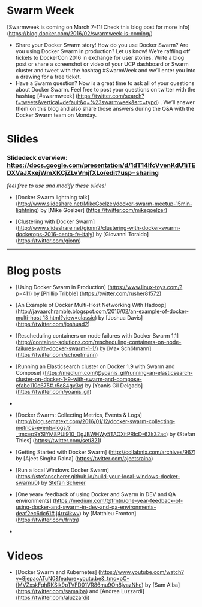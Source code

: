 # Swarm Week

[Swarmweek is coming on March 7-11! Check this blog post for more info] (https://blog.docker.com/2016/02/swarmweek-is-coming/)
- Share your Docker Swarm story! 
How do you use Docker Swarm? Are you using Docker Swarm in production? Let us know!
We’re raffling off tickets to DockerCon 2016 in exchange for user stories. Write a blog post or share a screenshot or video of your UCP dashboard or Swarm cluster and tweet with the hashtag #SwarmWeek and we’ll enter you into a drawing for a free ticket.
- Have a Swarm question?
Now is a great time to ask all of your questions about Docker Swarm. Feel free to post your questions on twitter with the hashtag [#swarmweek] (https://twitter.com/search?f=tweets&vertical=default&q=%23swarmweek&src=typd) . We’ll answer them on this blog and also share those answers during the Q&A with the Docker Swarm team on Monday.

# Slides

### Slidedeck overview: https://docs.google.com/presentation/d/1dT14lfcVvenKdU1iTEDXVaJXxejWmXKCjZLvVmjfXLo/edit?usp=sharing
*feel free to use and modify these slides!*

- [Docker Swarm lightning talk] (http://www.slideshare.net/MikeGoelzer/docker-swarm-meetup-15min-lightning) by [Mike Goelzer] (https://twitter.com/mikegoelzer)

- [Clustering with Docker Swarm] (http://www.slideshare.net/gionn2/clustering-with-docker-swarm-dockerops-2016-cento-fe-italy) by [Giovanni Toraldo] (https://twitter.com/gionn)

---
# Blog posts

- [Using Docker Swarm in Production] (https://www.linux-toys.com/?p=411) by [Phillip Tribble] (https://twitter.com/rusher81572)

- [An Example of Docker Multi-Host Networking With Hadoop] (http://javaarchramble.blogspot.com/2016/02/an-example-of-docker-multi-host_18.html?view=classic) by [Joshua Davis] (https://twitter.com/joshuad2)

- [Rescheduling containers on node failures with Docker Swarm 1.1] (http://container-solutions.com/rescheduling-containers-on-node-failures-with-docker-swarm-1-1/) by [Max Schöfmann] (https://twitter.com/schoefmann)

- [Running an Elasticsearch cluster on Docker 1.9 with Swarm and Compose] (https://medium.com/@yoanis_gil/running-an-elasticsearch-cluster-on-docker-1-9-with-swarm-and-compose-efabe110c675#.r5e84gy3v) by [Yoanis Gil Delgado] (https://twitter.com/yoanis_gil)
- 
- [Docker Swarm: Collecting Metrics, Events & Logs] (http://blog.sematext.com/2016/01/12/docker-swarm-collecting-metrics-events-logs/?_tmc=p9YSlYM8PUi910_DgJBWHWy5TAOXitPRIcD-63k32ac) by {Stefan Thies] (https://twitter.com/seti321)

- [Getting Started with Docker Swarm] (http://collabnix.com/archives/967) by [Ajeet Singha Raina] (https://twitter.com/ajeetsraina)

- [Run a local Windows Docker Swarm] (https://stefanscherer.github.io/build-your-local-windows-docker-swarm/0) by [Stefan Scherer](https://github.com/StefanScherer)

- [One year+ feedback of using Docker and Swarm in DEV and QA environments] (https://medium.com/@frntn/one-year-feedback-of-using-docker-and-swarm-in-dev-and-qa-environments-deaf2ec6dc61#.j4rr4lkwv) by [Matthieu Fronton] (https://twitter.com/frntn)
- 
# Videos

- [Docker Swarm and Kubernetes] (https://www.youtube.com/watch?v=8jepaoATuN0&feature=youtu.be&_tmc=oC-fMVZxskFghRKSlk9pTVFD01VR86mu9Oh8jvazNhc) by [Sam Alba] (https://twitter.com/samalba) and [Andrea Luzzardi] (https://twitter.com/aluzzardi)


